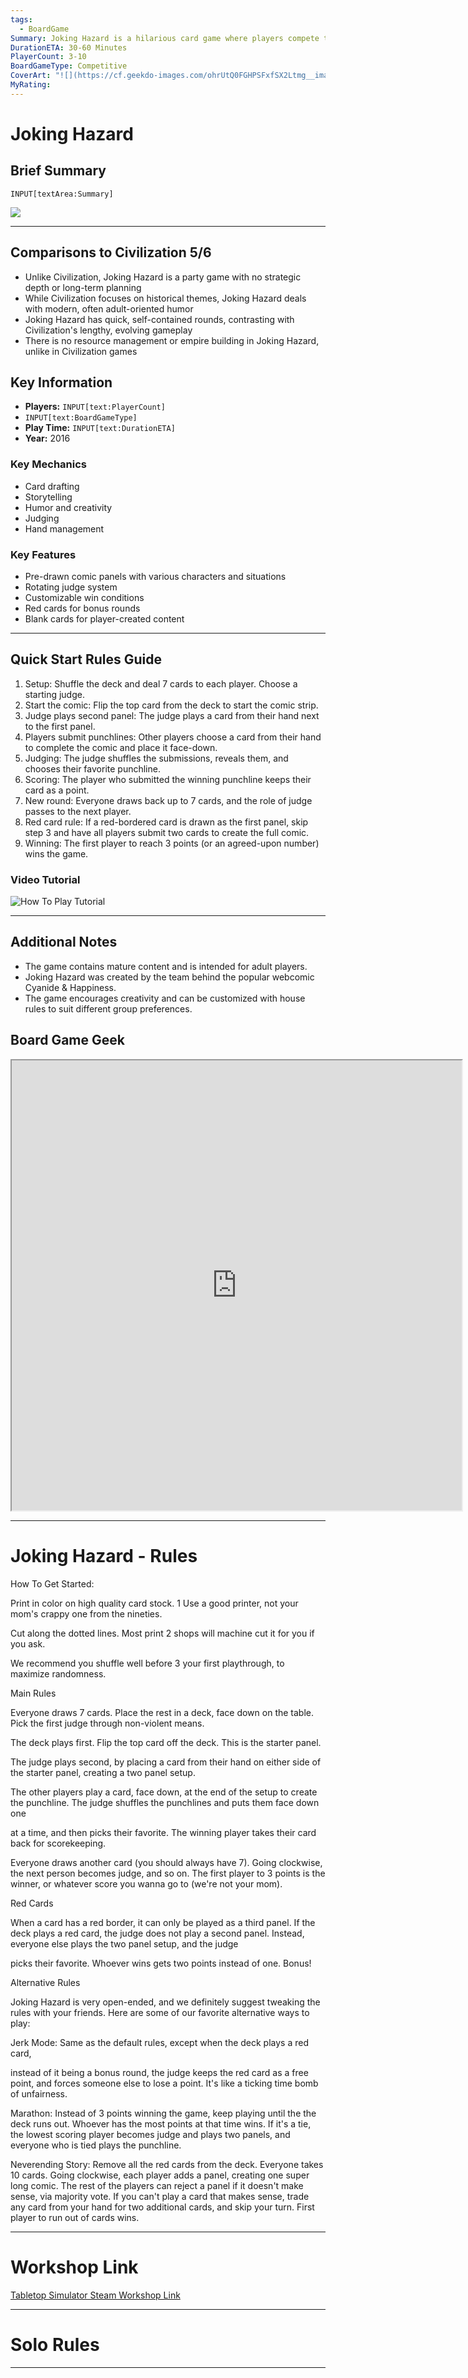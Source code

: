 ```yaml
---
tags:
  - BoardGame
Summary: Joking Hazard is a hilarious card game where players compete to create the funniest three-panel comic strips. Using a deck of pre-drawn comic panels, players take turns being the judge and selecting their favorite punchline from the submissions of other players. The game combines dark humor, creative storytelling, and strategic card play to create outrageous and often inappropriate comic scenarios.
DurationETA: 30-60 Minutes
PlayerCount: 3-10
BoardGameType: Competitive
CoverArt: "![](https://cf.geekdo-images.com/ohrUtQ0FGHPSFxfSX2Ltmg__imagepage/img/TgNFfWis7aS_Es1d4zaV2x8v33g=/fit-in/900x600/filters:no_upscale():strip_icc()/pic6411897.png)"
MyRating:
---
```

# Joking Hazard

## Brief Summary
`INPUT[textArea:Summary]`

![](https://cf.geekdo-images.com/ohrUtQ0FGHPSFxfSX2Ltmg__imagepage/img/TgNFfWis7aS_Es1d4zaV2x8v33g=/fit-in/900x600/filters:no_upscale():strip_icc()/pic6411897.png)

---
## Comparisons to Civilization 5/6

- Unlike Civilization, Joking Hazard is a party game with no strategic depth or long-term planning
- While Civilization focuses on historical themes, Joking Hazard deals with modern, often adult-oriented humor
- Joking Hazard has quick, self-contained rounds, contrasting with Civilization's lengthy, evolving gameplay
- There is no resource management or empire building in Joking Hazard, unlike in Civilization games

## Key Information
- **Players:** `INPUT[text:PlayerCount]`
- `INPUT[text:BoardGameType]`
- **Play Time:** `INPUT[text:DurationETA]`
- **Year:** 2016
### Key Mechanics
- Card drafting
- Storytelling
- Humor and creativity
- Judging
- Hand management

### Key Features
- Pre-drawn comic panels with various characters and situations
- Rotating judge system
- Customizable win conditions
- Red cards for bonus rounds
- Blank cards for player-created content

---
## Quick Start Rules Guide
1. Setup: Shuffle the deck and deal 7 cards to each player. Choose a starting judge.
2. Start the comic: Flip the top card from the deck to start the comic strip.
3. Judge plays second panel: The judge plays a card from their hand next to the first panel.
4. Players submit punchlines: Other players choose a card from their hand to complete the comic and place it face-down.
5. Judging: The judge shuffles the submissions, reveals them, and chooses their favorite punchline.
6. Scoring: The player who submitted the winning punchline keeps their card as a point.
7. New round: Everyone draws back up to 7 cards, and the role of judge passes to the next player.
8. Red card rule: If a red-bordered card is drawn as the first panel, skip step 3 and have all players submit two cards to create the full comic.
9. Winning: The first player to reach 3 points (or an agreed-upon number) wins the game.

### Video Tutorial
![How To Play Tutorial](https://www.youtube.com/watch?v=OWDZxzHJYxA)

---
## Additional Notes
- The game contains mature content and is intended for adult players.
- Joking Hazard was created by the team behind the popular webcomic Cyanide & Happiness.
- The game encourages creativity and can be customized with house rules to suit different group preferences.

## Board Game Geek
<iframe src="https://boardgamegeek.com/boardgame/193621/joking-hazard" width=720 height=720></iframe>

---
# Joking Hazard - Rules

How To Get Started:

Print in color on high quality card stock.
1 Use a good printer, not your mom's
crappy one from the nineties.

Cut along the dotted lines. Most print
2 shops will machine cut it for you if you
ask.

We recommend you shuffle well before
3 your first playthrough, to maximize
randomness.

Main Rules

Everyone draws 7 cards. Place the rest in
a deck, face down on the table. Pick the
first judge through non-violent means.

The deck plays first. Flip the top card off
the deck. This is the starter panel.

The judge plays second, by placing a
card from their hand on either side of the
starter panel, creating a two panel setup.

The other players play a card, face down,
at the end of the setup to create the
punchline. The judge shuffles the
punchlines and puts them face down one

at a time, and then picks their favorite.
The winning player takes their card back
for scorekeeping.

Everyone draws another card (you should
always have 7). Going clockwise, the
next person becomes judge, and so on.
The first player to 3 points is the winner,
or whatever score you wanna go to
(we're not your mom).

Red Cards

When a card has a red border, it can only
be played as a third panel. If the deck
plays a red card, the judge does not play
a second panel. Instead, everyone else
plays the two panel setup, and the judge

picks their favorite. Whoever wins gets
two points instead of one. Bonus!

Alternative Rules

Joking Hazard is very open-ended, and
we definitely suggest tweaking the rules
with your friends. Here are some of our
favorite alternative ways to play:

Jerk Mode: Same as the default rules,
except when the deck plays a red card,

instead of it being a bonus round, the
judge keeps the red card as a free point,
and forces someone else to lose a point.
It's like a ticking time bomb of unfairness.

Marathon: Instead of 3 points winning
the game, keep playing until the the deck
runs out. Whoever has the most points at
that time wins. If it's a tie, the lowest
scoring player becomes judge and plays
two panels, and everyone who is tied
plays the punchline.

Neverending Story: Remove all the red
cards from the deck. Everyone takes 10
cards. Going clockwise, each player adds
a panel, creating one super long comic.
The rest of the players can reject a panel
if it doesn't make sense, via majority vote.
If you can't play a card that makes sense,
trade any card from your hand for two
additional cards, and skip your turn. First
player to run out of cards wins.

---
# Workshop Link

[Tabletop Simulator Steam Workshop Link]()

---

# Solo Rules


---
